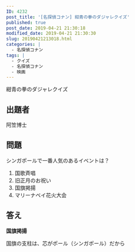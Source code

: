 ```yaml
---
ID: 4232
post_title: '[名探偵コナン] 紺青の拳のダジャレクイズ'
published: true
post_date: 2019-04-21 21:30:18
modified_date: 2019-04-21 21:30:30
slug: 20190421213018.html
categories: |
  - 名探偵コナン
tags: |
  - クイズ
  - 名探偵コナン
  - 映画
---
```

紺青の拳のダジャレクイズ

<!--more-->

## 出題者
阿笠博士

## 問題

シンガポールで一番人気のあるイベントは？

1. 国歌斉唱
2. 旧正月のお祝い
3. 国旗掲揚
4. マリーナベイ花火大会

## 答え

**国旗掲揚**

国旗の支柱は、芯がポール（シンガポール）だから